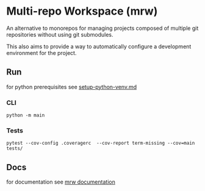 # Multi-repo Workspace (mrw)
An alternative to monorepos for managing projects composed of multiple git repositories without using git submodules.

This also aims to provide a way to automatically configure a development environment for the project.

## Run
for python prerequisites see [setup-python-venv.md](setup-python-venv.md)

### CLI
```
python -m main
```

### Tests
```
pytest --cov-config .coveragerc  --cov-report term-missing --cov=main tests/
```

## Docs
for documentation see [mrw documentation](mrw-doc.md)
